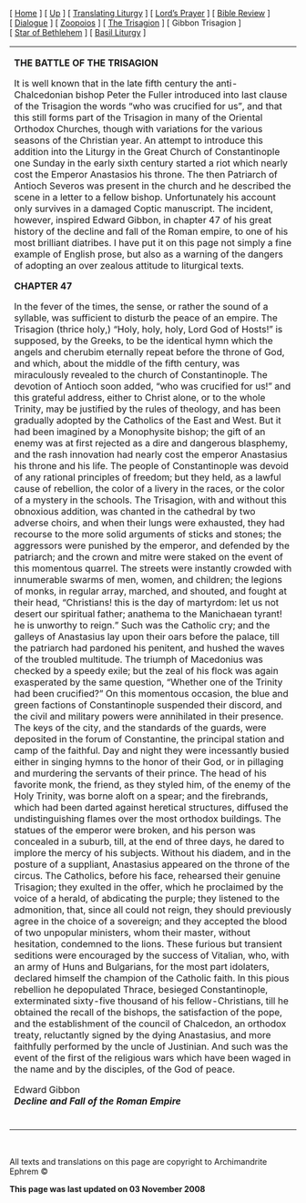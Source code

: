 \[ [Home](index.md) \] \[ [Up](obiter_scripta.md) \] \[ [Translating Liturgy](translating_liturgy.md) \] \[ [Lord’s Prayer](lord%27s_prayer.md) \] \[ [Bible Review](bible_review.md) \] \[ [Dialogue](dialogue.md) \] \[ [Zoopoios](zoopoios.md) \] \[ [The Trisagion](the_trisagion.md) \] \[ Gibbon Trisagion \] \[ [Star of Bethlehem](Star%20of%20Bethlehem.md) \] \[ [Basil Liturgy](basil_liturgy.md) \]

<table>
<colgroup>
<col width="100%" />
</colgroup>
<tbody>
<tr class="odd">
<td><p><strong><strong>THE BATTLE OF THE TRISAGION</strong></strong></p>
<p>It is well known that in the late fifth century the anti-Chalcedonian bishop Peter the Fuller introduced into last clause of the Trisagion the words “who was crucified for us”, and that this still forms part of the Trisagion in many of the Oriental Orthodox Churches, though with variations for the various seasons of the Christian year. An attempt to introduce this addition into the Liturgy in the Great Church of Constantinople one Sunday in the early sixth century started a riot which nearly cost the Emperor Anastasios his throne. The then Patriarch of Antioch Severos was present in the church and he described the scene in a letter to a fellow bishop. Unfortunately his account only survives in a damaged Coptic manuscript. The incident, however, inspired Edward Gibbon, in chapter 47 of his great history of the decline and fall of the Roman empire, to one of his most brilliant diatribes. I have put it on this page not simply a fine example of English prose, but also as a warning of the dangers of adopting an over zealous attitude to liturgical texts.</p>
<p><strong>CHAPTER 47</strong></p>
<p>In the fever of the times, the sense, or rather the sound of a syllable, was sufficient to disturb the peace of an empire. The Trisagion (thrice holy,) “Holy, holy, holy, Lord God of Hosts!” is supposed, by the Greeks, to be the identical hymn which the angels and cherubim eternally repeat before the throne of God, and which, about the middle of the fifth century, was miraculously revealed to the church of Constantinople. The devotion of Antioch soon added, “who was crucified for us!” and this grateful address, either to Christ alone, or to the whole Trinity, may be justified by the rules of theology, and has been gradually adopted by the Catholics of the East and West. But it had been imagined by a Monophysite bishop; the gift of an enemy was at first rejected as a dire and dangerous blasphemy, and the rash innovation had nearly cost the emperor Anastasius his throne and his life. The people of Constantinople was devoid of any rational principles of freedom; but they held, as a lawful cause of rebellion, the color of a livery in the races, or the color of a mystery in the schools. The Trisagion, with and without this obnoxious addition, was chanted in the cathedral by two adverse choirs, and when their lungs were exhausted, they had recourse to the more solid arguments of sticks and stones; the aggressors were punished by the emperor, and defended by the patriarch; and the crown and mitre were staked on the event of this momentous quarrel. The streets were instantly crowded with innumerable swarms of men, women, and children; the legions of monks, in regular array, marched, and shouted, and fought at their head, “Christians! this is the day of martyrdom: let us not desert our spiritual father; anathema to the Manichaean tyrant! he is unworthy to reign.” Such was the Catholic cry; and the galleys of Anastasius lay upon their oars before the palace, till the patriarch had pardoned his penitent, and hushed the waves of the troubled multitude. The triumph of Macedonius was checked by a speedy exile; but the zeal of his flock was again exasperated by the same question, “Whether one of the Trinity had been crucified?” On this momentous occasion, the blue and green factions of Constantinople suspended their discord, and the civil and military powers were annihilated in their presence. The keys of the city, and the standards of the guards, were deposited in the forum of Constantine, the principal station and camp of the faithful. Day and night they were incessantly busied either in singing hymns to the honor of their God, or in pillaging and murdering the servants of their prince. The head of his favorite monk, the friend, as they styled him, of the enemy of the Holy Trinity, was borne aloft on a spear; and the firebrands, which had been darted against heretical structures, diffused the undistinguishing flames over the most orthodox buildings. The statues of the emperor were broken, and his person was concealed in a suburb, till, at the end of three days, he dared to implore the mercy of his subjects. Without his diadem, and in the posture of a suppliant, Anastasius appeared on the throne of the circus. The Catholics, before his face, rehearsed their genuine Trisagion; they exulted in the offer, which he proclaimed by the voice of a herald, of abdicating the purple; they listened to the admonition, that, since all could not reign, they should previously agree in the choice of a sovereign; and they accepted the blood of two unpopular ministers, whom their master, without hesitation, condemned to the lions. These furious but transient seditions were encouraged by the success of Vitalian, who, with an army of Huns and Bulgarians, for the most part idolaters, declared himself the champion of the Catholic faith. In this pious rebellion he depopulated Thrace, besieged Constantinople, exterminated sixty-five thousand of his fellow-Christians, till he obtained the recall of the bishops, the satisfaction of the pope, and the establishment of the council of Chalcedon, an orthodox treaty, reluctantly signed by the dying Anastasius, and more faithfully performed by the uncle of Justinian. And such was the event of the first of the religious wars which have been waged in the name and by the disciples, of the God of peace.</p>
<p>Edward Gibbon<br />
<em><strong>Decline and Fall of the Roman Empire</strong></em></p>
 </td>
</tr>
</tbody>
</table>

 

All texts and translations on this page are copyright to
Archimandrite Ephrem ©

**This page was last updated on 03 November 2008**
